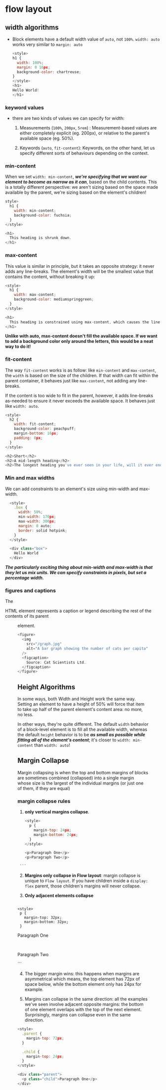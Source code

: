 # flow layout

## width algorithms

* Block elements have a default width value of `auto`, not `100%`. `width: auto` works very similar to `margin: auto`
  
    ```js
    <style>
    h1 {
      width: 100%;
      margin: 0 16px;
      background-color: chartreuse;
    }
  </style>
  <h1>
    Hello World!
  </h1>
    ```

### keyword values

* there are two kinds of values we can specify for width:
  
  1. Measurements (`100%`, `200px`, `5rem`) : Measurement-based values are either completely explicit (eg. 200px), or relative to the parent's available space (eg. 50%).
   
  2. Keywords (`auto`, `fit-content`): Keywords, on the other hand, let us specify different sorts of behaviours depending on the context.

### min-content

When we set `width: min-content`, ***we're specifying that we want our element to become as narrow as it can***, based on the child contents. This is a totally different perspective: we aren't sizing based on the space made available by the parent, we're sizing based on the element's children!

  ```js
  style>
    h1 {
      width: min-content;
      background-color: fuchsia;
    }
  </style>

  <h1>
    This heading is shrunk down.
  </h1>
  ```
### max-content

This value is similar in principle, but it takes an opposite strategy: it never adds any line-breaks. The element's width will be the smallest value that contains the content, without breaking it up:

  ```js
  <style>
    h1 {
      width: max-content;
      background-color: mediumspringgreen;
    }
  </style>

  <h1>
    This heading is constrained using max-content, which causes the line to extend far longer than it otherwise would!
  </h1>
  ```
  **Unlike with auto, max-content doesn't fill the available space. If we want to add a background color only around the letters, this would be a neat way to do it!**

### fit-content

The way `fit-content` works is as follow: like `min-content` and `max-content`, the `width` is based on the size of the children. If that width can fit within the parent container, it behaves just like `max-content`, not adding any line-breaks.

If the content is too wide to fit in the parent, however, it adds line-breaks as-needed to ensure it never exceeds the available space. It behaves just like `width: auto`.

  ```js
  <style>
    h2 {
      width: fit-content;
      background-color: peachpuff;
      margin-bottom: 16px;
      padding: 8px;
    }
  </style>

  <h2>Short</h2>
  <h2>A mid-length heading</h2>
  <h2>The longest heading you've ever seen in your life, will it ever end, ahhhhh ohmigod 😬😬😬😬😬😬😬</h2>
  ```

### Min and max widths

We can add constraints to an element's size using min-width and max-width.

```js
  <style>
    .box {
      width: 50%;
      min-width: 170px;
      max-width: 300px;
      margin: 0 auto;
      border: solid hotpink;
    }
  </style>

  <div class="box">
    Hello World
  </div>
  ```
  ***The particularly exciting thing about min-width and max-width is that they let us mix units. We can specify constraints in pixels, but set a percentage width.***

### figures and captions

The <figcaption> HTML element represents a caption or legend describing the rest of the contents of its parent <figure> element.

  ```js
  <figure>
    <img
      src="/graph.jpg"
      alt="A bar graph showing the number of cats per capita"
    />
    <figcaption>
      Source: Cat Scientists Ltd.
    </figcaption>
  </figure>
  ```

## Height Algorithms

In some ways, both Width and Height work the same way. Setting an element to have a height of 50% will force that item to take up half of the parent element's content area: no more, no less.

In other ways, they're quite different. The default `width` behavior of a block-level element is to fill all the available width, whereas the default `height` behavior is to be ***as small as possible while fitting all of the element's content***; it's closer to `width: min-content` than `width: auto`!

## Margin Collapse

Margin collapsing is when the top and bottom margins of blocks are sometimes combined (collapsed) into a single margin whose size is the largest of the individual margins (or just one of them, if they are equal)

### margin collapse rules
  1.  **only vertical margins collapse**.

      ```js
      <style>
        p {
          margin-top: 24px;
          margin-bottom: 24px;
        }
      </style>

      <p>Paragraph One</p>
      <p>Paragraph Two</p>
     ```

  2. **Margins only collapse in Flow layout**: margin collapse is unique to `Flow layout`. If you have children inside a `display: flex` parent, those children's margins will never collapse.
   
  3. **Only adjacent elements collapse**
      ```js
    <style>
     p {
       margin-top: 32px;
       margin-bottom: 32px;
     }
   </style>

   <p>Paragraph One</p>
   <br />
   <p>Paragraph Two</p>
      ```

  4. The bigger margin wins: this happens when margins are asymmetrical which means, the top element has 72px of space below, while the bottom element only has 24px for example.
   
  5. Margins can collapse in the same direction:  all the examples we've seen involve adjacent opposite margins: the bottom of one element overlaps with the top of the next element. Surprisingly, margins can collapse even in the same direction.

  ```js
  <style>
    .parent {
      margin-top: 72px;
    }

    .child {
      margin-top: 24px;
    }
  </style>

  <div class="parent">
    <p class="child">Paragraph One</p>
  </div>
  
  ```

